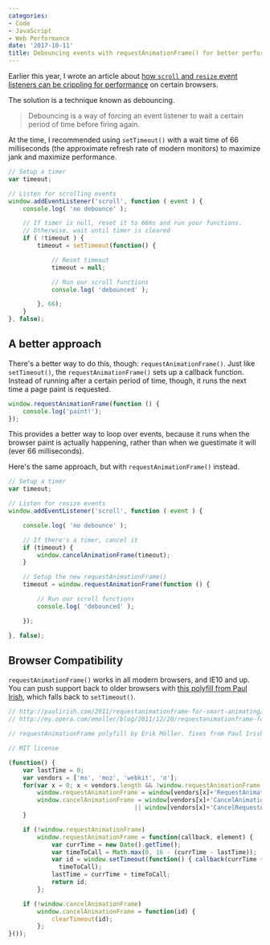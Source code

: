 ```yaml
---
categories:
- Code
- JavaScript
- Web Performance
date: '2017-10-11'
title: Debouncing events with requestAnimationFrame() for better performance
---
```


Earlier this year, I wrote an article about [how `scroll` and `resize` event listeners can be crippling for performance](https://gomakethings.com/event-listener-performance-with-vanilla-js/) on certain browsers.

The solution is a technique known as debouncing.

> Debouncing is a way of forcing an event listener to wait a certain period of time before firing again.

At the time, I recommended using `setTimeout()` with a wait time of 66 milliseconds (the approximate refresh rate of modern monitors) to maximize jank and maximize performance.

```js
// Setup a timer
var timeout;

// Listen for scrolling events
window.addEventListener('scroll', function ( event ) {
    console.log( 'no debounce' );

    // If timer is null, reset it to 66ms and run your functions.
    // Otherwise, wait until timer is cleared
    if ( !timeout ) {
        timeout = setTimeout(function() {

            // Reset timeout
            timeout = null;

            // Run our scroll functions
            console.log( 'debounced' );

        }, 66);
    }
}, false);
```

## A better approach

There's a better way to do this, though: `requestAnimationFrame()`. Just like `setTimeout()`, the `requestAnimationFrame()` sets up a callback function. Instead of running after a certain period of time, though, it runs the next time a page paint is requested.

```js
window.requestAnimationFrame(function () {
    console.log('paint!');
});
```

This provides a better way to loop over events, because it runs when the browser paint is actually happening, rather than when we guestimate it will (ever 66 milliseconds).

Here's the same approach, but with `requestAnimationFrame()` instead.

```js
// Setup a timer
var timeout;

// Listen for resize events
window.addEventListener('scroll', function ( event ) {

	console.log( 'no debounce' );

	// If there's a timer, cancel it
	if (timeout) {
		window.cancelAnimationFrame(timeout);
	}

    // Setup the new requestAnimationFrame()
	timeout = window.requestAnimationFrame(function () {

        // Run our scroll functions
		console.log( 'debounced' );

	});

}, false);
```

## Browser Compatibility

`requestAnimationFrame()` works in all modern browsers, and IE10 and up. You can push support back to older browsers with [this polyfill from Paul Irish](https://gist.github.com/paulirish/1579671), which falls back to `setTimeout()`.

```js
// http://paulirish.com/2011/requestanimationframe-for-smart-animating/
// http://my.opera.com/emoller/blog/2011/12/20/requestanimationframe-for-smart-er-animating

// requestAnimationFrame polyfill by Erik Möller. fixes from Paul Irish and Tino Zijdel

// MIT license

(function() {
    var lastTime = 0;
    var vendors = ['ms', 'moz', 'webkit', 'o'];
    for(var x = 0; x < vendors.length && !window.requestAnimationFrame; ++x) {
        window.requestAnimationFrame = window[vendors[x]+'RequestAnimationFrame'];
        window.cancelAnimationFrame = window[vendors[x]+'CancelAnimationFrame']
                                   || window[vendors[x]+'CancelRequestAnimationFrame'];
    }

    if (!window.requestAnimationFrame)
        window.requestAnimationFrame = function(callback, element) {
            var currTime = new Date().getTime();
            var timeToCall = Math.max(0, 16 - (currTime - lastTime));
            var id = window.setTimeout(function() { callback(currTime + timeToCall); },
              timeToCall);
            lastTime = currTime + timeToCall;
            return id;
        };

    if (!window.cancelAnimationFrame)
        window.cancelAnimationFrame = function(id) {
            clearTimeout(id);
        };
}());
```